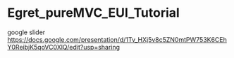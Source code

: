 # Egret_pureMVC_EUI_Tutorial
google slider
https://docs.google.com/presentation/d/1Tv_HXj5v8c5ZN0mtPW753K6CEhY0ReibjK5qoVC0XlQ/edit?usp=sharing

